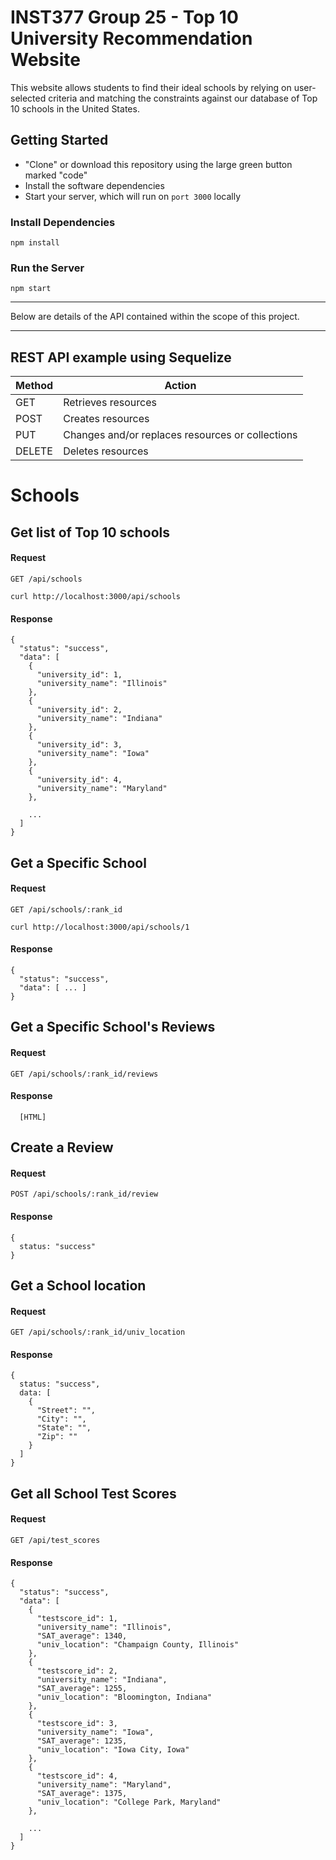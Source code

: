 # INST377 Group 25 - Top 10 University Recommendation Website

This website allows students to find their ideal schools by relying on user-selected criteria and matching the constraints against our database of Top 10 schools in the United States.

## Getting Started

* "Clone" or download this repository using the large green button marked "code"
* Install the software dependencies
* Start your server, which will run on `port 3000` locally

### Install Dependencies

```npm install```

### Run the Server

```npm start```

<hr>

Below are details of the API contained within the scope of this project.

<hr>

## REST API example using Sequelize
<table>
  <thead>
    <tr>
      <th>Method</th>
      <th>Action</th>
    </tr>
  </thead>
  <tbody>
    <tr>
      <td>GET</td>
      <td>Retrieves resources</td>
    </tr>
    <tr>
      <td>POST</td>
      <td>Creates resources</td>
    </tr>
    <tr>
      <td>PUT</td>
      <td>Changes and/or replaces resources or collections</td>
    </tr>
    <tr>
      <td>DELETE</td>
      <td>Deletes resources</td>
    </tr>
  </tbody>
</table>

# Schools

## Get list of Top 10 schools

#### Request

`GET /api/schools`

```curl http://localhost:3000/api/schools```

#### Response
```
{
  "status": "success",
  "data": [
    {
      "university_id": 1,
      "university_name": "Illinois"
    },
    {
      "university_id": 2,
      "university_name": "Indiana"
    },
    {
      "university_id": 3,
      "university_name": "Iowa"
    },
    {
      "university_id": 4,
      "university_name": "Maryland"
    },

    ...
  ]
}
```

## Get a Specific School

#### Request

`GET /api/schools/:rank_id`

`curl http://localhost:3000/api/schools/1`

#### Response

```
{
  "status": "success",
  "data": [ ... ]
}
```



## Get a Specific School's Reviews

#### Request

`GET /api/schools/:rank_id/reviews`

#### Response

```
  [HTML]
```

## Create a Review

#### Request

`POST /api/schools/:rank_id/review`

#### Response

```
{
  status: "success"
}
```

## Get a School location

#### Request

`GET /api/schools/:rank_id/univ_location`

#### Response

```
{
  status: "success",
  data: [
    {
      "Street": "",
      "City": "",
      "State": "",
      "Zip": ""
    }
  ]
}
```

## Get all School Test Scores

#### Request

`GET /api/test_scores`

#### Response

```
{
  "status": "success",
  "data": [
    {
      "testscore_id": 1,
      "university_name": "Illinois",
      "SAT_average": 1340,
      "univ_location": "Champaign County, Illinois"
    },
    {
      "testscore_id": 2,
      "university_name": "Indiana",
      "SAT_average": 1255,
      "univ_location": "Bloomington, Indiana"
    },
    {
      "testscore_id": 3,
      "university_name": "Iowa",
      "SAT_average": 1235,
      "univ_location": "Iowa City, Iowa"
    },
    {
      "testscore_id": 4,
      "university_name": "Maryland",
      "SAT_average": 1375,
      "univ_location": "College Park, Maryland"
    },

    ...
  ]
}
```
